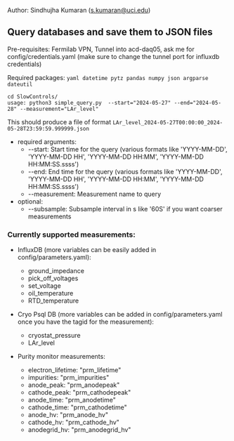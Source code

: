 Author: Sindhujha Kumaran (s.kumaran@uci.edu)

## Query databases and save them to JSON files

Pre-requisites: Fermilab VPN, Tunnel into acd-daq05, ask me for config/credentials.yaml (make sure to change the tunnel port for influxdb credentials)

Required packages: `yaml datetime pytz pandas numpy json argparse dateutil`

```
cd SlowControls/
usage: python3 simple_query.py  --start="2024-05-27" --end="2024-05-28" --measurement="LAr_level"
```

This should produce a file of format `LAr_level_2024-05-27T00:00:00_2024-05-28T23:59:59.999999.json`

- required arguments:
  - --start: Start time for the query (various formats like 'YYYY-MM-DD', 'YYYY-MM-DD HH', 'YYYY-MM-DD HH:MM', 'YYYY-MM-DD HH:MM:SS.ssss')
  - --end: End time for the query (various formats like 'YYYY-MM-DD', 'YYYY-MM-DD HH', 'YYYY-MM-DD HH:MM', 'YYYY-MM-DD HH:MM:SS.ssss')
  - --measurement: Measurement name to query
- optional:
  - --subsample: Subsample interval in s like '60S' if you want coarser measurements

### Currently supported measurements:
  - InfluxDB (more variables can be easily added in config/parameters.yaml):
    - ground_impedance
    - pick_off_voltages
    - set_voltage
    - oil_temperature
    - RTD_temperature
    
  - Cryo Psql DB (more variables can be added in config/parameters.yaml once you have the tagid for the measurement):
    - cryostat_pressure
    - LAr_level

  - Purity monitor measurements:
    - electron_lifetime: "prm_lifetime"
    - impurities: "prm_impurities"
    - anode_peak: "prm_anodepeak"
    - cathode_peak: "prm_cathodepeak"
    - anode_time: "prm_anodetime"
    - cathode_time: "prm_cathodetime"
    - anode_hv: "prm_anode_hv"
    - cathode_hv: "prm_cathode_hv"
    - anodegrid_hv: "prm_anodegrid_hv"

